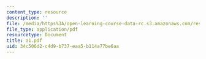 ```yaml
---
content_type: resource
description: ''
file: /media/https%3A/open-learning-course-data-rc.s3.amazonaws.com/res-6-001-electromagnetic-fields-and-energy-spring-2008/34c506d2c4d9b737eaa5b114a77be6aa_a1.pdf
file_type: application/pdf
resourcetype: Document
title: a1.pdf
uid: 34c506d2-c4d9-b737-eaa5-b114a77be6aa
---
```

